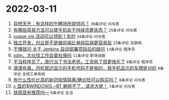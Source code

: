 # 2022-03-11

1. [异想天开：有这样的午睡场所提供吗？](https://www.v2ex.com/t/839585) `30条评论` `问与答`
1. [有哪些简易方法可以使手机处于持续亮屏状态？](https://www.v2ex.com/t/839566) `25条评论` `问与答`
1. [yuque vip 活动可以领到 1 年的](https://www.v2ex.com/t/839578) `24条评论` `问与答`
1. [独立开发，创业是不是做前端比单纯后端更容易些](https://www.v2ex.com/t/839573) `23条评论` `互联网`
1. [不懂就问 关于 Jenkins 自动部署项目后的疑问](https://www.v2ex.com/t/839575) `13条评论` `程序员`
1. [xdm，大伙找工作会查社保吗](https://www.v2ex.com/t/839581) `11条评论` `职场话题`
1. [不当程序员了，改行当了书法老师，工资低了但更快乐了](https://www.v2ex.com/t/839599) `8条评论` `程序员`
1. [滴滴有毒，司机那边显示的手机号码不是我的，我手机显示的车牌是对的](https://www.v2ex.com/t/839596) `8条评论` `全球工单系统`
1. [有什么性价比高的新冠疫情隔离/确诊险可以购买吗？](https://www.v2ex.com/t/839574) `8条评论` `问与答`
1. [c 盘的$WINDOWS.~BT 删除不了，请求大佬！](https://www.v2ex.com/t/839584) `7条评论` `问与答`
1. [铁观音有推荐吗～](https://www.v2ex.com/t/839572) `6条评论` `生活`
